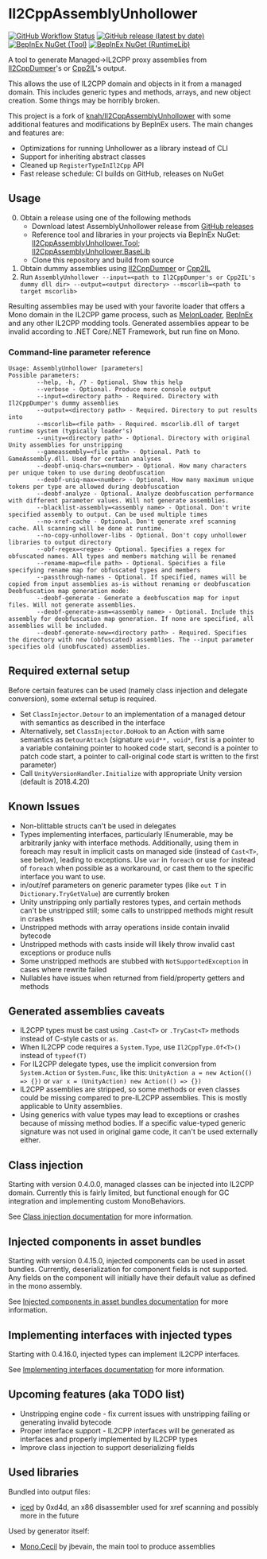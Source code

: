 # Il2CppAssemblyUnhollower

[![GitHub Workflow Status](https://img.shields.io/github/workflow/status/BepInEx/Il2CppAssemblyUnhollower/.NET)](https://github.com/BepInEx/Il2CppAssemblyUnhollower/actions/workflows/dotnet.yml)
[![GitHub release (latest by date)](https://img.shields.io/github/v/release/BepInEx/Il2CppAssemblyUnhollower)](https://github.com/BepInEx/Il2CppAssemblyUnhollower/releases)
[![BepInEx NuGet (Tool)](https://img.shields.io/badge/NuGet-Tool-brightgreen)](https://nuget.bepinex.dev/packages/Il2CppAssemblyUnhollower.Tool)
[![BepInEx NuGet (RuntimeLib)](https://img.shields.io/badge/NuGet-RuntimeLib-brightgreen)](https://nuget.bepinex.dev/packages/Il2CppAssemblyUnhollower.BaseLib)

A tool to generate Managed->IL2CPP proxy assemblies from
 [Il2CppDumper](https://github.com/Perfare/Il2CppDumper)'s or [Cpp2IL](https://github.com/SamboyCoding/Cpp2IL)'s output.

This allows the use of IL2CPP domain and objects in it from a managed domain. 
This includes generic types and methods, arrays, and new object creation. Some things may be horribly broken. 
 
This project is a fork of [knah/Il2CppAssemblyUnhollower](https://github.com/knah/Il2CppAssemblyUnhollower) with some additional features and modifications by BepInEx users.
The main changes and features are:

* Optimizations for running Unhollower as a library instead of CLI
* Support for inheriting abstract classes
* Cleaned up `RegisterTypeInIl2Cpp` API
* Fast release schedule: CI builds on GitHub, releases on NuGet

## Usage
  0. Obtain a release using one of the following methods
     * Download latest AssemblyUnhollower release from [GitHub releases](https://github.com/BepInEx/Il2CppAssemblyUnhollower/releases)
     * Reference tool and libraries in your projects via BepInEx NuGet: [Il2CppAssemblyUnhollower.Tool](https://nuget.bepinex.dev/packages/Il2CppAssemblyUnhollower.Tool); [Il2CppAssemblyUnhollower.BaseLib](https://nuget.bepinex.dev/packages/Il2CppAssemblyUnhollower.BaseLib)
     * Clone this repository and build from source
  2. Obtain dummy assemblies using [Il2CppDumper](https://github.com/Perfare/Il2CppDumper) or [Cpp2IL](https://github.com/SamboyCoding/Cpp2IL)
  3. Run `AssemblyUnhollower --input=<path to Il2CppDumper's or Cpp2IL's dummy dll dir> --output=<output directory> --mscorlib=<path to target mscorlib>`    
       
 Resulting assemblies may be used with your favorite loader that offers a Mono domain in the IL2CPP game process, such as [MelonLoader](https://github.com/LavaGang/MelonLoader), [BepInEx](https://github.com/BepInEx/BepInEx) and any other IL2CPP modding tools.
Generated assemblies appear to be invalid according to .NET Core/.NET Framework, but run fine on Mono.

### Command-line parameter reference
```
Usage: AssemblyUnhollower [parameters]
Possible parameters:
        --help, -h, /? - Optional. Show this help
        --verbose - Optional. Produce more console output
        --input=<directory path> - Required. Directory with Il2CppDumper's dummy assemblies
        --output=<directory path> - Required. Directory to put results into
        --mscorlib=<file path> - Required. mscorlib.dll of target runtime system (typically loader's)
        --unity=<directory path> - Optional. Directory with original Unity assemblies for unstripping
        --gameassembly=<file path> - Optional. Path to GameAssembly.dll. Used for certain analyses
        --deobf-uniq-chars=<number> - Optional. How many characters per unique token to use during deobfuscation
        --deobf-uniq-max=<number> - Optional. How many maximum unique tokens per type are allowed during deobfuscation
        --deobf-analyze - Optional. Analyze deobfuscation performance with different parameter values. Will not generate assemblies.
        --blacklist-assembly=<assembly name> - Optional. Don't write specified assembly to output. Can be used multiple times
        --no-xref-cache - Optional. Don't generate xref scanning cache. All scanning will be done at runtime.
        --no-copy-unhollower-libs - Optional. Don't copy unhollower libraries to output directory
        --obf-regex=<regex> - Optional. Specifies a regex for obfuscated names. All types and members matching will be renamed
        --rename-map=<file path> - Optional. Specifies a file specifying rename map for obfuscated types and members
        --passthrough-names - Optional. If specified, names will be copied from input assemblies as-is without renaming or deobfuscation
Deobfuscation map generation mode:
        --deobf-generate - Generate a deobfuscation map for input files. Will not generate assemblies.
        --deobf-generate-asm=<assembly name> - Optional. Include this assembly for deobfuscation map generation. If none are specified, all assemblies will be included.
        --deobf-generate-new=<directory path> - Required. Specifies the directory with new (obfuscated) assemblies. The --input parameter specifies old (unobfuscated) assemblies. 
```

## Required external setup
Before certain features can be used (namely class injection and delegate conversion), some external setup is required.
 * Set `ClassInjector.Detour` to an implementation of a managed detour with semantics as described in the interface 
 * Alternatively, set `ClassInjector.DoHook` to an Action with same semantics as `DetourAttach` (signature `void**, void*`, first is a pointer to a variable containing pointer to hooked code start, second is a pointer to patch code start, a pointer to call-original code start is written to the first parameter)
 * Call `UnityVersionHandler.Initialize` with appropriate Unity version (default is 2018.4.20)

## Known Issues
 * Non-blittable structs can't be used in delegates
 * Types implementing interfaces, particularly IEnumerable, may be arbitrarily janky with interface methods. Additionally, using them in foreach may result in implicit casts on managed side (instead of `Cast<T>`, see below), leading to exceptions. Use `var` in `foreach` or use `for` instead of `foreach` when possible as a workaround, or cast them to the specific interface you want to use.
 * in/out/ref parameters on generic parameter types (like `out T` in `Dictionary.TryGetValue`) are currently broken
 * Unity unstripping only partially restores types, and certain methods can't be unstripped still; some calls to unstripped methods might result in crashes
 * Unstripped methods with array operations inside contain invalid bytecode
 * Unstripped methods with casts inside will likely throw invalid cast exceptions or produce nulls
 * Some unstripped methods are stubbed with `NotSupportedException` in cases where rewrite failed
 * Nullables have issues when returned from field/property getters and methods

## Generated assemblies caveats
 * IL2CPP types must be cast using `.Cast<T>` or `.TryCast<T>` methods instead of C-style casts or `as`.
 * When IL2CPP code requires a `System.Type`, use `Il2CppType.Of<T>()` instead of `typeof(T)`
 * For IL2CPP delegate types, use the implicit conversion from `System.Action` or `System.Func`, like this: `UnityAction a = new Action(() => {})` or `var x = (UnityAction) new Action(() => {})`
 * IL2CPP assemblies are stripped, so some methods or even classes could be missing compared to pre-IL2CPP assemblies. This is mostly applicable to Unity assemblies.
 * Using generics with value types may lead to exceptions or crashes because of missing method bodies. If a specific value-typed generic signature was not used in original game code, it can't be used externally either.

## Class injection
Starting with version 0.4.0.0, managed classes can be injected into IL2CPP domain. Currently this is fairly limited, but functional enough for GC integration and implementing custom MonoBehaviors.

See [Class injection documentation](Documentation/Class-Injection.md) for more information.
 
## Injected components in asset bundles
 Starting with version 0.4.15.0, injected components can be used in asset bundles. Currently, deserialization for component fields is not supported. Any fields on the component will initially have their default value as defined in the mono assembly.

See [Injected components in asset bundles documentation](Documentation/Injected-Components-In-Asset-Bundles.md) for more information.

## Implementing interfaces with injected types
Starting with 0.4.16.0, injected types can implement IL2CPP interfaces.  

See [Implementing interfaces documentation](Documentation/Implementing-Interfaces.md) for more information.

## Upcoming features (aka TODO list)
 * Unstripping engine code - fix current issues with unstripping failing or generating invalid bytecode
 * Proper interface support - IL2CPP interfaces will be generated as interfaces and properly implemented by IL2CPP types
 * Improve class injection to support deserializing fields

## Used libraries
Bundled into output files:
 * [iced](https://github.com/0xd4d/iced) by 0xd4d, an x86 disassembler used for xref scanning and possibly more in the future

Used by generator itself:
 * [Mono.Cecil](https://github.com/jbevain/cecil) by jbevain, the main tool to produce assemblies
